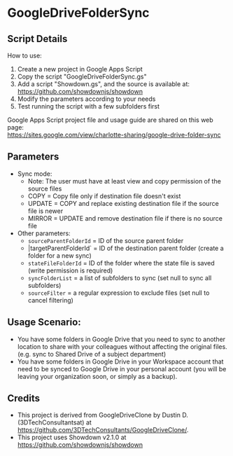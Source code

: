 # GoogleDriveFolderSync

## Script Details

How to use:
1. Create a new project in Google Apps Script
2. Copy the script "GoogleDriveFolderSync.gs"
3. Add a script "Showdown.gs", and the source is available at:
   https://github.com/showdownjs/showdown
4. Modify the parameters according to your needs
5. Test running the script with a few subfolders first

Google Apps Script project file and usage guide are shared on this web page:  
https://sites.google.com/view/charlotte-sharing/google-drive-folder-sync

## Parameters

- Sync mode:
  - Note: The user must have at least view and copy permission of the source files
  - COPY = Copy file only if destination file doesn't exist
  - UPDATE = COPY and replace existing destination file if the source file is newer
  - MIRROR = UPDATE and remove destination file if there is no source file
- Other parameters:
  - `sourceParentFolderId` = ID of the source parent folder
  - |targetParentFolderId` = ID of the destination parent folder (create a folder for a new sync)
  - `stateFileFolderId` = ID of the folder where the state file is saved (write permission is required)
  - `syncFolderList` = a list of subfolders to sync (set null to sync all subfolders)
  - `sourceFilter` = a regular expression to exclude files (set null to cancel filtering)

## Usage Scenario:

- You have some folders in Google Drive that you need to sync to another location to share with your colleagues without affecting the original files. (e.g. sync to Shared Drive of a subject department)
- You have some folders in Google Drive in your Workspace account that need to be synced to Google Drive in your personal account (you will be leaving your organization soon, or simply as a backup).

## Credits

- This project is derived from GoogleDriveClone by Dustin D. (3DTechConsultantsat) at https://github.com/3DTechConsultants/GoogleDriveClone/.
- This project uses Showdown v2.1.0 at https://github.com/showdownjs/showdown 
